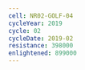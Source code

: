 ```yaml
---
cell: NR02-GOLF-04
cycleYear: 2019
cycle: 02
cycleDate: 2019-02
resistance: 398000
enlightened: 899000
---
```

